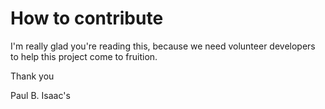 # How to contribute

I'm really glad you're reading this, because we need volunteer developers to help this project come to fruition.

Thank you

Paul B. Isaac's
